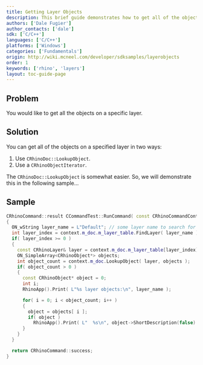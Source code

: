 ```yaml
---
title: Getting Layer Objects
description: This brief guide demonstrates how to get all of the objects on a layer using C/C++.
authors: ['Dale Fugier']
author_contacts: ['dale']
sdk: ['C/C++']
languages: ['C/C++']
platforms: ['Windows']
categories: ['Fundamentals']
origin: http://wiki.mcneel.com/developer/sdksamples/layerobjects
order: 1
keywords: ['rhino', 'layers']
layout: toc-guide-page
---
```


 
## Problem

You would like to get all the objects on a specific layer.

## Solution

You can get all of the objects on a specified layer in two ways:

1. Use `CRhinoDoc::LookupObject`.
1. Use a `CRhinoObjectIterator`.

The `CRhinoDoc::LookupObject` is somewhat easier.  So, we will demonstrate this in the following sample...

## Sample

```cpp
CRhinoCommand::result CCommandTest::RunCommand( const CRhinoCommandContext& context )
{
  ON_wString layer_name = L"Default"; // some layer name to search for
  int layer_index = context.m_doc.m_layer_table.FindLayer( layer_name );
  if( layer_index >= 0 )
  {
    const CRhinoLayer& layer = context.m_doc.m_layer_table[layer_index];
    ON_SimpleArray<CRhinoObject*> objects;
    int object_count = context.m_doc.LookupObject( layer, objects );
    if( object_count > 0 )
    {
      const CRhinoObject* object = 0;
      int i;
      RhinoApp().Print( L"%s layer objects:\n", layer_name );

      for( i = 0; i < object_count; i++ )
      {
        object = objects[ i ];
        if( object )
          RhinoApp().Print( L"  %s\n", object->ShortDescription(false) );
      }
    }
  }

  return CRhinoCommand::success;
}
```

